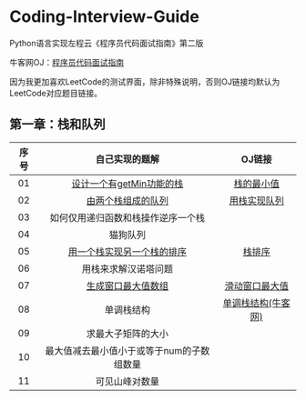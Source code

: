 # Coding-Interview-Guide
Python语言实现左程云《程序员代码面试指南》第二版

牛客网OJ：[程序员代码面试指南](https://www.nowcoder.com/ta/programmer-code-interview-guide?page=1)

因为我更加喜欢LeetCode的测试界面，除非特殊说明，否则OJ链接均默认为LeetCode对应题目链接。 

## 第一章：栈和队列

| 序 号 |                        自己实现的题解                        |                            OJ链接                            |
| :---: | :----------------------------------------------------------: | :----------------------------------------------------------: |
|  01   | [设计一个有getMin功能的栈](https://github.com/gdutthu/Coding-Interview-Guide/blob/master/chap1/01_MinStack.py) | [栈的最小值](https://leetcode-cn.com/problems/min-stack-lcci/) |
|  02   | [由两个栈组成的队列](https://github.com/gdutthu/Coding-Interview-Guide/blob/master/chap1/02_MyQueue.py) | [用栈实现队列](https://leetcode-cn.com/problems/implement-queue-using-stacks/) |
|  03   |              如何仅用递归函数和栈操作逆序一个栈              |                                                              |
|  04   |                           猫狗队列                           |                                                              |
|  05   | [用一个栈实现另一个栈的排序](https://github.com/gdutthu/Coding-Interview-Guide/blob/master/chap1/05_SortedStack.py) | [栈排序](https://leetcode-cn.com/problems/sort-of-stacks-lcci/) |
|  06   |                     用栈来求解汉诺塔问题                     |                                                              |
|  07   | [生成窗口最大值数组](https://github.com/gdutthu/Coding-Interview-Guide/blob/master/chap1/07_maxSlidingWindow.py) | [滑动窗口最大值](https://leetcode-cn.com/problems/sliding-window-maximum/) |
|  08   |                          单调栈结构                          | [单调栈结构(牛客网)](https://www.nowcoder.com/questionTerminal/e3d18ffab9c543da8704ede8da578b55) |
|  09   |                      求最大子矩阵的大小                      |                                                              |
|  10   |          最大值减去最小值小于或等于num的子数组数量           |                                                              |
|  11   |                        可见山峰对数量                        |                                                              |

